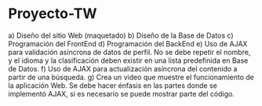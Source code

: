 # Proyecto-TW
a) Diseño del sitio Web (maquetado) b) Diseño de la Base de Datos c) Programación del FrontEnd d) Programación del BackEnd e) Uso de AJAX para validación asíncrona de datos de perfil.  No se debe repetir el nombre, y el idioma y la clasificación deben existir en una lista predefinida en Base de Datos.  f) Uso de AJAX para actualización asíncrona del contenido a partir de una búsqueda. g) Crea un video que muestre el funcionamiento de la aplicación Web. Se debe hacer énfasis en las partes donde se implementó AJAX, si es necesario se puede mostrar parte del código.
